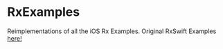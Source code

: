 # RxExamples
Reimplementations of all the iOS Rx Examples. 
Original RxSwift Examples [here!](https://github.com/ReactiveX/RxSwift/tree/master/RxExample)
